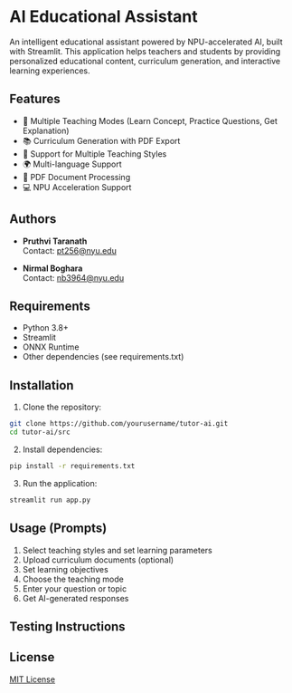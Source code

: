 # AI Educational Assistant

An intelligent educational assistant powered by NPU-accelerated AI, built with Streamlit. This application helps teachers and students by providing personalized educational content, curriculum generation, and interactive learning experiences.


## Features

- 🎯 Multiple Teaching Modes (Learn Concept, Practice Questions, Get Explanation)
- 📚 Curriculum Generation with PDF Export
- 🎨 Support for Multiple Teaching Styles
- 🌍 Multi-language Support
- 📑 PDF Document Processing
- 💻 NPU Acceleration Support


## Authors
- **Pruthvi Taranath**  
  Contact: pt256@nyu.edu
  
- **Nirmal Boghara**  
  Contact: nb3964@nyu.edu 

## Requirements

- Python 3.8+
- Streamlit
- ONNX Runtime
- Other dependencies (see requirements.txt)


## Installation

1. Clone the repository:

```bash
git clone https://github.com/yourusername/tutor-ai.git
cd tutor-ai/src
```

2. Install dependencies:

```bash
pip install -r requirements.txt
```

3. Run the application:

```bash
streamlit run app.py
```

## Usage (Prompts)

1. Select teaching styles and set learning parameters
2. Upload curriculum documents (optional)
3. Set learning objectives
4. Choose the teaching mode
5. Enter your question or topic
6. Get AI-generated responses

## Testing Instructions


## License

[MIT License](LICENSE)
